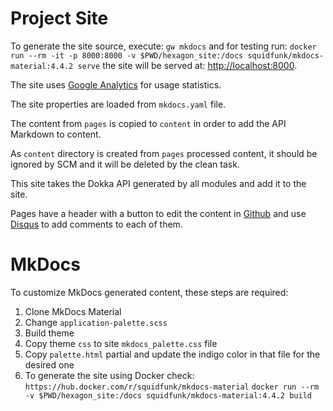
# Project Site

To generate the site source, execute: `gw mkdocs` and for testing run:
`docker run --rm -it -p 8000:8000 -v $PWD/hexagon_site:/docs squidfunk/mkdocs-material:4.4.2 serve`
the site will be served at: [http://localhost:8000](http://localhost:8000).

The site uses [Google Analytics] for usage statistics.

The site properties are loaded from `mkdocs.yaml` file.

The content from `pages` is copied to `content` in order to add the API Markdown to content.

As `content` directory is created from `pages` processed content, it should be ignored by SCM and it
will be deleted by the clean task.

This site takes the Dokka API generated by all modules and add it to the site.

Pages have a header with a button to edit the content in [Github] and use [Disqus] to add comments
to each of them.

[Google Analytics]: https://analytics.google.com
[Github]: https://github.com
[Disqus]: https://disqus.com

# MkDocs

To customize MkDocs generated content, these steps are required:

1. Clone MkDocs Material
2. Change `application-palette.scss`
3. Build theme
4. Copy theme `css` to site `mkdocs_palette.css` file
5. Copy `palette.html` partial and update the indigo color in that file for the desired one
6. To generate the site using Docker check: `https://hub.docker.com/r/squidfunk/mkdocs-material`
   `docker run --rm -v $PWD/hexagon_site:/docs squidfunk/mkdocs-material:4.4.2 build`
